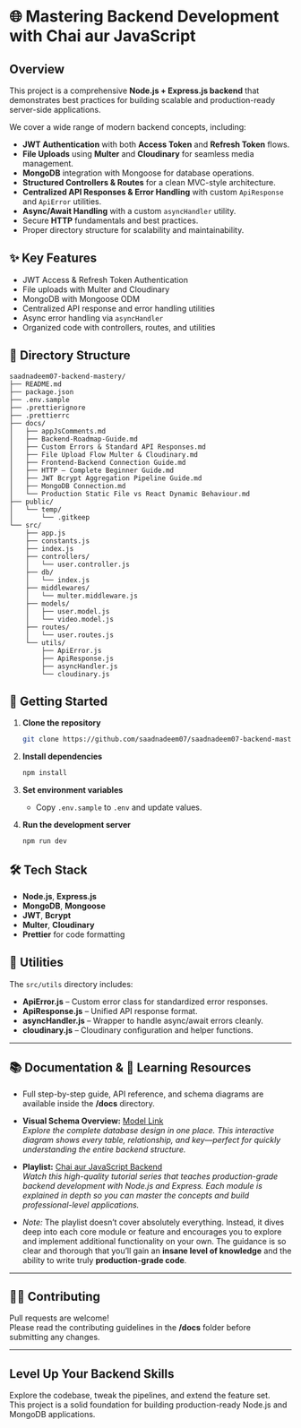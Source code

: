 # 🌐 Mastering Backend Development with Chai aur JavaScript 

## Overview

This project is a comprehensive **Node.js + Express.js backend** that demonstrates best practices for building scalable and production-ready server-side applications.

We cover a wide range of modern backend concepts, including:

- **JWT Authentication** with both **Access Token** and **Refresh Token** flows.
- **File Uploads** using **Multer** and **Cloudinary** for seamless media management.
- **MongoDB** integration with Mongoose for database operations.
- **Structured Controllers & Routes** for a clean MVC-style architecture.
- **Centralized API Responses & Error Handling** with custom `ApiResponse` and `ApiError` utilities.
- **Async/Await Handling** with a custom `asyncHandler` utility.
- Secure **HTTP** fundamentals and best practices.
- Proper directory structure for scalability and maintainability.

## ✨ Key Features

- JWT Access & Refresh Token Authentication
- File uploads with Multer and Cloudinary
- MongoDB with Mongoose ODM
- Centralized API response and error handling utilities
- Async error handling via `asyncHandler`
- Organized code with controllers, routes, and utilities

## 📂 Directory Structure

```
saadnadeem07-backend-mastery/
├── README.md
├── package.json
├── .env.sample
├── .prettierignore
├── .prettierrc
├── docs/
│   ├── appJsComments.md
│   ├── Backend-Roadmap-Guide.md
│   ├── Custom Errors & Standard API Responses.md
│   ├── File Upload Flow Multer & Cloudinary.md
│   ├── Frontend-Backend Connection Guide.md
│   ├── HTTP – Complete Beginner Guide.md
│   ├── JWT Bcrypt Aggregation Pipeline Guide.md
│   ├── MongoDB Connection.md
│   └── Production Static File vs React Dynamic Behaviour.md
├── public/
│   └── temp/
│       └── .gitkeep
└── src/
    ├── app.js
    ├── constants.js
    ├── index.js
    ├── controllers/
    │   └── user.controller.js
    ├── db/
    │   └── index.js
    ├── middlewares/
    │   └── multer.middleware.js
    ├── models/
    │   ├── user.model.js
    │   └── video.model.js
    ├── routes/
    │   └── user.routes.js
    └── utils/
        ├── ApiError.js
        ├── ApiResponse.js
        ├── asyncHandler.js
        └── cloudinary.js
```

## 🚀 Getting Started

1. **Clone the repository**

   ```bash
   git clone https://github.com/saadnadeem07/saadnadeem07-backend-mastery.git
   ```

2. **Install dependencies**

   ```bash
   npm install
   ```

3. **Set environment variables**
   - Copy `.env.sample` to `.env` and update values.

4. **Run the development server**
   ```bash
   npm run dev
   ```

## 🛠️ Tech Stack

- **Node.js**, **Express.js**
- **MongoDB**, **Mongoose**
- **JWT**, **Bcrypt**
- **Multer**, **Cloudinary**
- **Prettier** for code formatting

## 🧩 Utilities

The `src/utils` directory includes:

- **ApiError.js** – Custom error class for standardized error responses.
- **ApiResponse.js** – Unified API response format.
- **asyncHandler.js** – Wrapper to handle async/await errors cleanly.
- **cloudinary.js** – Cloudinary configuration and helper functions.

---

## 📚 Documentation & 🔗 Learning Resources

- Full step-by-step guide, API reference, and schema diagrams are available inside the **/docs** directory.

- **Visual Schema Overview:** [Model Link](https://app.eraser.io/workspace/YtPqZ1VogxGy1jzIDkzj)  
  _Explore the complete database design in one place. This interactive diagram shows every table, relationship, and key—perfect for quickly understanding the entire backend structure._

- **Playlist:** [Chai aur JavaScript Backend](https://www.youtube.com/playlist?list=PLu71SKxNbfoBGh_8p_NS-ZAh6v7HhYqHW)  
  _Watch this high-quality tutorial series that teaches production-grade backend development with Node.js and Express. Each module is explained in depth so you can master the concepts and build professional-level applications._

- _Note:_ The playlist doesn’t cover absolutely everything. Instead, it dives deep into each core module or feature and encourages you to explore and implement additional functionality on your own. The guidance is so clear and thorough that you’ll gain an **insane level of knowledge** and the ability to write truly **production-grade code**.

---

## 🧑‍💻 Contributing

Pull requests are welcome!  
Please read the contributing guidelines in the **/docs** folder before submitting any changes.

---

## **Level Up Your Backend Skills**

Explore the codebase, tweak the pipelines, and extend the feature set.  
This project is a solid foundation for building production-ready Node.js and MongoDB applications.
